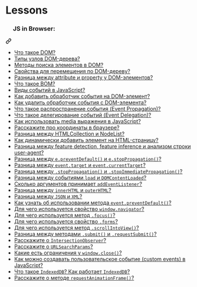 # Lessons
<div class="Box-sc-g0xbh4-0 eoaCFS js-snippet-clipboard-copy-unpositioned undefined" data-hpc="true"><article class="markdown-body entry-content container-lg" itemprop="text"><div class="markdown-heading" dir="auto"><h3 tabindex="-1" class="heading-element" dir="auto">
  <a target="_blank" rel="noopener noreferrer" href="/YauhenKavalchuk/interview-questions/blob/main/assets/JSDom.png"><img src="/YauhenKavalchuk/interview-questions/raw/main/assets/JSDom.png" width="16" height="16" style="max-width: 100%;"></a>
  <span>JS in Browser:</span>
</h3><a id="user-content-----js-in-browser" class="anchor" aria-label="Permalink: JS in Browser:" href="#----js-in-browser"><svg class="octicon octicon-link" viewBox="0 0 16 16" version="1.1" width="16" height="16" aria-hidden="true"><path d="m7.775 3.275 1.25-1.25a3.5 3.5 0 1 1 4.95 4.95l-2.5 2.5a3.5 3.5 0 0 1-4.95 0 .751.751 0 0 1 .018-1.042.751.751 0 0 1 1.042-.018 1.998 1.998 0 0 0 2.83 0l2.5-2.5a2.002 2.002 0 0 0-2.83-2.83l-1.25 1.25a.751.751 0 0 1-1.042-.018.751.751 0 0 1-.018-1.042Zm-4.69 9.64a1.998 1.998 0 0 0 2.83 0l1.25-1.25a.751.751 0 0 1 1.042.018.751.751 0 0 1 .018 1.042l-1.25 1.25a3.5 3.5 0 1 1-4.95-4.95l2.5-2.5a3.5 3.5 0 0 1 4.95 0 .751.751 0 0 1-.018 1.042.751.751 0 0 1-1.042.018 1.998 1.998 0 0 0-2.83 0l-2.5 2.5a1.998 1.998 0 0 0 0 2.83Z"></path></svg></a></div>
<ul dir="auto">
<li><a href="https://youtu.be/1eIRTdgzHtw?t=471" rel="nofollow">Что такое DOM?</a></li>
<li><a href="https://youtu.be/7TvS0iKR3_c?t=201" rel="nofollow">Типы узлов DOM-дерева?</a></li>
<li><a href="https://youtu.be/CjdCxxqObaM?t=678" rel="nofollow">Методы поиска элементов в DOM?</a></li>
<li><a href="https://youtu.be/7TvS0iKR3_c?t=245" rel="nofollow">Свойства для перемещения по DOM-дереву?</a></li>
<li><a href="https://youtu.be/IooJ3P2VUYs?t=659" rel="nofollow">Разница между attribute и property у DOM-элементов?</a></li>
<li><a href="https://youtu.be/XtQPrt8G0n8?t=448" rel="nofollow">Что такое BOM?</a></li>
<li><a href="https://youtu.be/7TvS0iKR3_c?t=318" rel="nofollow">Виды событий в JavaScript?</a></li>
<li><a href="https://youtu.be/7TvS0iKR3_c?t=425" rel="nofollow">Как добавить обработчик события на DOM-элемент?</a></li>
<li><a href="https://youtu.be/7TvS0iKR3_c?t=505" rel="nofollow">Как удалить обработчик события с DOM-элемента?</a></li>
<li><a href="https://youtu.be/1eIRTdgzHtw?t=522" rel="nofollow">Что такое распространение события (Event Propagation)?</a></li>
<li><a href="https://youtu.be/1eIRTdgzHtw?t=576" rel="nofollow">Что такое делегирование событий (Event Delegation)?</a></li>
<li><a href="https://youtu.be/3kvKFfPteFg?t=30" rel="nofollow">Как использовать media выражения в JavaScript?</a></li>
<li><a href="https://youtu.be/70VnuTXi4Wk?t=644" rel="nofollow">Расскажите про координаты в браузере?</a></li>
<li><a href="https://youtu.be/IooJ3P2VUYs?t=705" rel="nofollow">Разница между HTMLCollection и NodeList?</a></li>
<li><a href="https://youtu.be/nvktMVFM0_M?t=551" rel="nofollow">Как динамически добавить элемент на HTML-страницу?</a></li>
<li><a href="https://youtu.be/G4iYlbilozM?t=568" rel="nofollow">Разница между feature detection, feature inference и анализом строки user-agent?</a></li>
<li><a href="https://youtu.be/CjdCxxqObaM?t=650" rel="nofollow">Разница между <code>e.preventDefault()</code> и <code>e.stopPropagation()</code>?</a></li>
<li><a href="https://youtu.be/kx3dR6ztICU?t=539" rel="nofollow">Разница между <code>event.target</code> и <code>event.currentTarget</code>?</a></li>
<li><a href="https://youtu.be/kx3dR6ztICU?t=580" rel="nofollow">Разница между <code>.stopPropagation()</code> и <code>.stopImmediatePropagation()</code>?</a></li>
<li><a href="https://youtu.be/kx3dR6ztICU?t=627" rel="nofollow">Разница между событиями <code>load</code> и <code>DOMContentLoaded</code>?</a></li>
<li><a href="https://youtu.be/7TvS0iKR3_c?t=538" rel="nofollow">Сколько аргументов принимает <code>addEventListener</code>?</a></li>
<li><a href="https://youtu.be/xZLxdts7ZW4?t=621" rel="nofollow">Разница между <code>innerHTML</code> и <code>outerHTML</code>?</a></li>
<li><a href="https://youtu.be/XtQPrt8G0n8?t=28" rel="nofollow">Разница между <code>JSON</code> и <code>XML</code>?</a></li>
<li><a href="https://youtu.be/lZNWrW39ELM?t=443" rel="nofollow">Как узнать об использовании метода <code>event.preventDefault()</code>?</a></li>
<li><a href="https://youtu.be/lZNWrW39ELM?t=493" rel="nofollow">Для чего используется свойство <code>window.navigator</code>?</a></li>
<li><a href="https://youtu.be/lZNWrW39ELM?t=551" rel="nofollow">Для чего используется метод <code>.focus()</code>?</a></li>
<li><a href="https://youtu.be/lZNWrW39ELM?t=616" rel="nofollow">Для чего используется свойство <code>.forms</code>?</a></li>
<li><a href="https://youtu.be/lZNWrW39ELM?t=682" rel="nofollow">Для чего используется метод <code>.scrollIntoView()</code>?</a></li>
<li><a href="https://youtu.be/3kvKFfPteFg?t=90" rel="nofollow">Разница между методами <code>.submit()</code> и <code>.requestSubmit()</code>?</a></li>
<li><a href="https://youtu.be/hL5yFo9Pms4?t=28" rel="nofollow">Расскажите о <code>IntersectionObserver</code>?</a></li>
<li><a href="https://youtu.be/hL5yFo9Pms4?t=98" rel="nofollow">Расскажите о <code>URLSearchParams</code>?</a></li>
<li><a href="https://youtu.be/hL5yFo9Pms4?t=149" rel="nofollow">Какие есть ограничения у <code>window.close()</code>?</a></li>
<li><a href="https://youtu.be/PI1X5oFHou8?t=277" rel="nofollow">Как можно создавать пользовательское событие (custom events) в JavaScript?</a></li>
<li><a href="https://youtu.be/PI1X5oFHou8?t=339" rel="nofollow">Что такое <code>IndexedDB</code>? Как работает <code>IndexedDB</code>?</a></li>
<li><a href="https://youtu.be/PI1X5oFHou8?t=419" rel="nofollow">Расскажите о методе <code>requestAnimationFrame()</code>?</a></li>
</ul>
</article></div>
